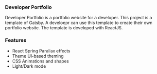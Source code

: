 ### Developer Portfolio
Developer Portfolio is a portfolio website for a developer. This project is a template of Gatsby. A develoepr can use this template to create their own portfolio website. The template is developed with ReactJS.

### Features
- React Spring Parallax effects
- Theme UI-based theming
- CSS Animations and shapes
- Light/Dark mode 
